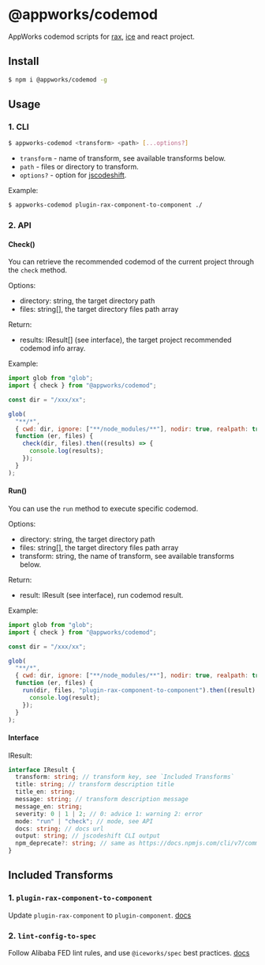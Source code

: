 # @appworks/codemod

AppWorks codemod scripts for [rax](https://rax.js.org/), [ice](https://ice.work/) and react project.

## Install

```bash
$ npm i @appworks/codemod -g
```

## Usage

### 1. CLI

```bash
$ appworks-codemod <transform> <path> [...options?]
```

- `transform` - name of transform, see available transforms below.
- `path` - files or directory to transform.
- `options?` - option for [jscodeshift](https://www.npmjs.com/package/jscodeshift).

Example:

```bash
$ appworks-codemod plugin-rax-component-to-component ./
```

### 2. API

#### Check()

You can retrieve the recommended codemod of the current project through the `check` method.

Options:

- directory: string, the target directory path
- files: string[], the target directory files path array

Return:

- results: IResult[] (see interface), the target project recommended codemod info array.

Example:

```javascript
import glob from "glob";
import { check } from "@appworks/codemod";

const dir = "/xxx/xx";

glob(
  "**/*",
  { cwd: dir, ignore: ["**/node_modules/**"], nodir: true, realpath: true },
  function (er, files) {
    check(dir, files).then((results) => {
      console.log(results);
    });
  }
);
```

#### Run()

You can use the `run` method to execute specific codemod.

Options:

- directory: string, the target directory path
- files: string[], the target directory files path array
- transform: string, the name of transform, see available transforms below.

Return:

- result: IResult (see interface), run codemod result.

Example:

```javascript
import glob from "glob";
import { check } from "@appworks/codemod";

const dir = "/xxx/xx";

glob(
  "**/*",
  { cwd: dir, ignore: ["**/node_modules/**"], nodir: true, realpath: true },
  function (er, files) {
    run(dir, files, "plugin-rax-component-to-component").then((result) => {
      console.log(result);
    });
  }
);
```

#### Interface

IResult:

```typescript
interface IResult {
  transform: string; // transform key, see `Included Transforms`
  title: string; // transform description title
  title_en: string; 
  message: string; // transform description message
  message_en: string; 
  severity: 0 | 1 | 2; // 0: advice 1: warning 2: error
  mode: "run" | "check"; // mode, see API
  docs: string; // docs url
  output: string; // jscodeshift CLI output
  npm_deprecate?: string; // same as https://docs.npmjs.com/cli/v7/commands/npm-deprecate/ 
}
```

## Included Transforms

### 1. `plugin-rax-component-to-component`

Update `plugin-rax-component` to `plugin-component`. [docs](./transforms/docs/plugin-rax-component-to-component.md)

### 2. `lint-config-to-spec`

Follow Alibaba FED lint rules, and use `@iceworks/spec` best practices. [docs](./transforms/docs/lint-config-to-spec.md)
